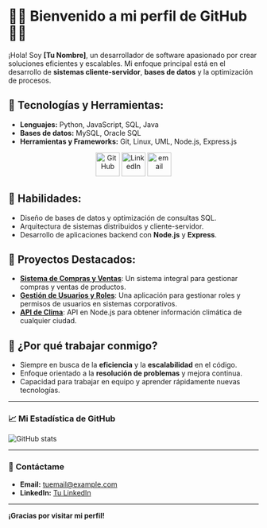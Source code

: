 # 👨‍💻 **Bienvenido a mi perfil de GitHub** 👨‍💻

¡Hola! Soy **[Tu Nombre]**, un desarrollador de software apasionado por crear soluciones eficientes y escalables. Mi enfoque principal está en el desarrollo de **sistemas cliente-servidor**, **bases de datos** y la optimización de procesos.  

## 🚀 **Tecnologías y Herramientas:**
- **Lenguajes:** Python, JavaScript, SQL, Java
- **Bases de datos:** MySQL, Oracle SQL
- **Herramientas y Frameworks:** Git, Linux, UML, Node.js, Express.js
 <p align="center">
  <a href="https://github.com/earturoCode">
    <picture>
      <source media="(prefers-color-scheme: dark)" srcset="https://cdn.simpleicons.org/github/white">
      <img alt="GitHub" title="GitHub" height="48" width="48" src="https://cdn.simpleicons.org/github"></picture></a>
  <a href="https://www.linkedin.com/in/arturo-fernandez-/">
    <img alt="LinkedIn" title="LinkedIn" height="48" width="48" src="https://cdn.simpleicons.org/linkedin"></a>
     <a href="mailto:arturofesquivel@gmail.com">
    <img src="https://img.icons8.com/color/48/000000/gmail.png" alt="email" height="48" width="48"/>
  </a>
</p>


## 🔧 **Habilidades:**
- Diseño de bases de datos y optimización de consultas SQL.
- Arquitectura de sistemas distribuidos y cliente-servidor.
- Desarrollo de aplicaciones backend con **Node.js** y **Express**.

## 🌟 **Proyectos Destacados:**
- [**Sistema de Compras y Ventas**](https://github.com/tuusuario/proyecto1): Un sistema integral para gestionar compras y ventas de productos.
- [**Gestión de Usuarios y Roles**](https://github.com/tuusuario/proyecto2): Una aplicación para gestionar roles y permisos de usuarios en sistemas corporativos.
- [**API de Clima**](https://github.com/tuusuario/proyecto3): API en Node.js para obtener información climática de cualquier ciudad.

## 💬 **¿Por qué trabajar conmigo?**
- Siempre en busca de la **eficiencia** y la **escalabilidad** en el código.
- Enfoque orientado a la **resolución de problemas** y mejora continua.
- Capacidad para trabajar en equipo y aprender rápidamente nuevas tecnologías.

---

### 📈 **Mi Estadística de GitHub**

![GitHub stats](https://github-readme-stats.vercel.app/api?username=tuusuario&show_icons=true&hide_title=true&count_private=true&hide=prs)

---

### 📩 **Contáctame**
- **Email:** [tuemail@example.com](mailto:tuemail@example.com)
- **LinkedIn:** [Tu LinkedIn](https://linkedin.com/in/tuperfil)

---

**¡Gracias por visitar mi perfil!**
